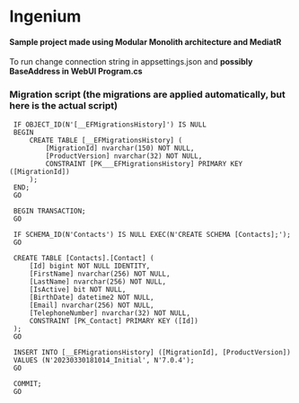 # Ingenium

#### Sample project made using Modular Monolith architecture and MediatR

To run change connection string in appsettings.json and **possibly BaseAddress in WebUI Program.cs**

### Migration script (the migrations are applied automatically, but here is the actual script)
     IF OBJECT_ID(N'[__EFMigrationsHistory]') IS NULL
     BEGIN
         CREATE TABLE [__EFMigrationsHistory] (
             [MigrationId] nvarchar(150) NOT NULL,
             [ProductVersion] nvarchar(32) NOT NULL,
             CONSTRAINT [PK___EFMigrationsHistory] PRIMARY KEY ([MigrationId])
         );
     END;
     GO
     
     BEGIN TRANSACTION;
     GO
     
     IF SCHEMA_ID(N'Contacts') IS NULL EXEC(N'CREATE SCHEMA [Contacts];');
     GO
     
     CREATE TABLE [Contacts].[Contact] (
         [Id] bigint NOT NULL IDENTITY,
         [FirstName] nvarchar(256) NOT NULL,
         [LastName] nvarchar(256) NOT NULL,
         [IsActive] bit NOT NULL,
         [BirthDate] datetime2 NOT NULL,
         [Email] nvarchar(256) NOT NULL,
         [TelephoneNumber] nvarchar(32) NOT NULL,
         CONSTRAINT [PK_Contact] PRIMARY KEY ([Id])
     );
     GO
     
     INSERT INTO [__EFMigrationsHistory] ([MigrationId], [ProductVersion])
     VALUES (N'20230330181014_Initial', N'7.0.4');
     GO
     
     COMMIT;
     GO

